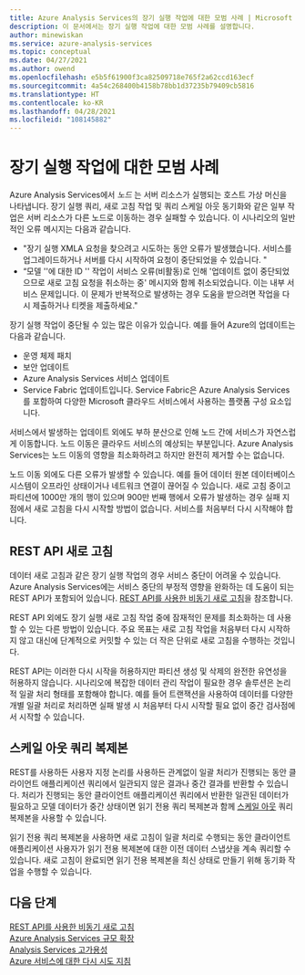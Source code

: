 ```yaml
---
title: Azure Analysis Services의 장기 실행 작업에 대한 모범 사례 | Microsoft Docs
description: 이 문서에서는 장기 실행 작업에 대한 모범 사례를 설명합니다.
author: minewiskan
ms.service: azure-analysis-services
ms.topic: conceptual
ms.date: 04/27/2021
ms.author: owend
ms.openlocfilehash: e5b5f61900f3ca82509718e765f2a62ccd163ecf
ms.sourcegitcommit: 4a54c268400b4158b78bb1d37235b79409cb5816
ms.translationtype: HT
ms.contentlocale: ko-KR
ms.lasthandoff: 04/28/2021
ms.locfileid: "108145882"
---
```

# <a name="best-practices-for-long-running-operations"></a>장기 실행 작업에 대한 모범 사례

Azure Analysis Services에서 *노드* 는 서버 리소스가 실행되는 호스트 가상 머신을 나타냅니다. 장기 실행 쿼리, 새로 고침 작업 및 쿼리 스케일 아웃 동기화와 같은 일부 작업은 서버 리소스가 다른 노드로 이동하는 경우 실패할 수 있습니다. 이 시나리오의 일반적인 오류 메시지는 다음과 같습니다.

- "장기 실행 XMLA 요청을 찾으려고 시도하는 동안 오류가 발생했습니다. 서비스를 업그레이드하거나 서버를 다시 시작하여 요청이 중단되었을 수 있습니다. "
- “모델 '<database>'에 대한 ID '<guid>' 작업이 서비스 오류(비활동)로 인해 '업데이트 없이 중단되었으므로 새로 고침 요청을 취소하는 중' 메시지와 함께 취소되었습니다. 이는 내부 서비스 문제입니다. 이 문제가 반복적으로 발생하는 경우 도움을 받으려면 작업을 다시 제출하거나 티켓을 제출하세요."

장기 실행 작업이 중단될 수 있는 많은 이유가 있습니다. 예를 들어 Azure의 업데이트는 다음과 같습니다. 
- 운영 체제 패치 
- 보안 업데이트
- Azure Analysis Services 서비스 업데이트
- Service Fabric 업데이트입니다. Service Fabric은 Azure Analysis Services를 포함하여 다양한 Microsoft 클라우드 서비스에서 사용하는 플랫폼 구성 요소입니다.

서비스에서 발생하는 업데이트 외에도 부하 분산으로 인해 노드 간에 서비스가 자연스럽게 이동합니다. 노드 이동은 클라우드 서비스의 예상되는 부분입니다. Azure Analysis Services는 노드 이동의 영향을 최소화하려고 하지만 완전히 제거할 수는 없습니다. 

노드 이동 외에도 다른 오류가 발생할 수 있습니다. 예를 들어 데이터 원본 데이터베이스 시스템이 오프라인 상태이거나 네트워크 연결이 끊어질 수 있습니다. 새로 고침 중이고 파티션에 1000만 개의 행이 있으며 900만 번째 행에서 오류가 발생하는 경우 실패 지점에서 새로 고침을 다시 시작할 방법이 없습니다. 서비스를 처음부터 다시 시작해야 합니다. 

## <a name="refresh-rest-api"></a>REST API 새로 고침

데이터 새로 고침과 같은 장기 실행 작업의 경우 서비스 중단이 어려울 수 있습니다. Azure Analysis Services에는 서비스 중단의 부정적 영향을 완화하는 데 도움이 되는 REST API가 포함되어 있습니다. [REST API를 사용한 비동기 새로 고침](analysis-services-async-refresh.md)을 참조합니다.
 
REST API 외에도 장기 실행 새로 고침 작업 중에 잠재적인 문제를 최소화하는 데 사용할 수 있는 다른 방법이 있습니다. 주요 목표는 새로 고침 작업을 처음부터 다시 시작하지 않고 대신에 단계적으로 커밋할 수 있는 더 작은 단위로 새로 고침을 수행하는 것입니다. 
 
REST API는 이러한 다시 시작을 허용하지만 파티션 생성 및 삭제의 완전한 유연성을 허용하지 않습니다. 시나리오에 복잡한 데이터 관리 작업이 필요한 경우 솔루션은 논리적 일괄 처리 형태를 포함해야 합니다. 예를 들어 트랜잭션을 사용하여 데이터를 다양한 개별 일괄 처리로 처리하면 실패 발생 시 처음부터 다시 시작할 필요 없이 중간 검사점에서 시작할 수 있습니다. 
 
## <a name="scale-out-query-replicas"></a>스케일 아웃 쿼리 복제본

REST를 사용하든 사용자 지정 논리를 사용하든 관계없이 일괄 처리가 진행되는 동안 클라이언트 애플리케이션 쿼리에서 일관되지 않은 결과나 중간 결과를 반환할 수 있습니다. 처리가 진행되는 동안 클라이언트 애플리케이션 쿼리에서 반환한 일관된 데이터가 필요하고 모델 데이터가 중간 상태이면 읽기 전용 쿼리 복제본과 함께 [스케일 아웃](analysis-services-scale-out.md) 쿼리 복제본을 사용할 수 있습니다.

읽기 전용 쿼리 복제본을 사용하면 새로 고침이 일괄 처리로 수행되는 동안 클라이언트 애플리케이션 사용자가 읽기 전용 복제본에 대한 이전 데이터 스냅샷을 계속 쿼리할 수 있습니다. 새로 고침이 완료되면 읽기 전용 복제본을 최신 상태로 만들기 위해 동기화 작업을 수행할 수 있습니다.


## <a name="next-steps"></a>다음 단계

[REST API를 사용한 비동기 새로 고침](analysis-services-async-refresh.md)  
[Azure Analysis Services 규모 확장](analysis-services-scale-out.md)  
[Analysis Services 고가용성](analysis-services-bcdr.md)  
[Azure 서비스에 대한 다시 시도 지침](/azure/architecture/best-practices/retry-service-specific)